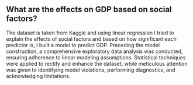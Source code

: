 ## What are the effects on GDP based on social factors? 
The dataset is taken from Kaggle and using linear regression I tried to explain the effects of social factors and based on how significant each predictor is, I built a model to predict GDP. Preceding the model construction, a comprehensive exploratory data analysis was conducted, ensuring adherence to linear modeling assumptions. Statistical techniques were applied to rectify and enhance the dataset, while meticulous attention was given to identifying model violations, performing diagnostics, and acknowledging limitations.
